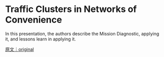 
# Traffic Clusters in Networks of Convenience

In this presentation, the authors describe the Mission Diagnostic, applying it, and lessons learn in applying it.

[原文｜original](https://insights.sei.cmu.edu/library/traffic-clusters-in-networks-of-convenience/)
        